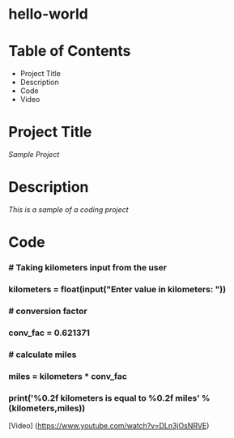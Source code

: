 # hello-world

# **Table of Contents**
* Project Title
* Description
* Code
* Video

# **Project Title**
_Sample Project_

# **Description**
_This is a sample of a coding project_

# **Code**

### # Taking kilometers input from the user
### kilometers = float(input("Enter value in kilometers: "))

### # conversion factor
### conv_fac = 0.621371

### # calculate miles
### miles = kilometers * conv_fac
### print('%0.2f kilometers is equal to %0.2f miles' %(kilometers,miles))

[Video] (https://www.youtube.com/watch?v=DLn3jOsNRVE)

